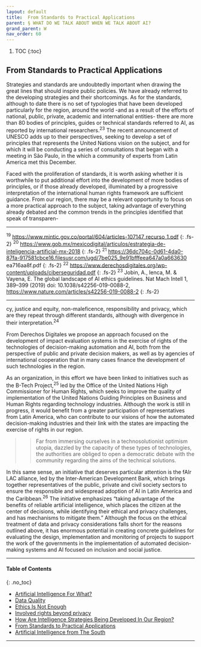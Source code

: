 ```yaml
---
layout: default
title:  From Standards to Practical Applications 
parent: § WHAT DO WE TALK ABOUT WHEN WE TALK ABOUT AI?
grand_parent: W
nav_order: 60 
---
```

<style>
.dont-break-out {
  /* These are technically the same, but use both */
  overflow-wrap: break-word;
  word-wrap: break-word;

     -ms-word-break: break-all;
  /* This is the dangerous one in WebKit, as it breaks things wherever */
  word-break: break-all;
  /* Instead use this non-standard one: */
  word-break: break-word;
}

.youtube-container {
    position: relative;
    width: 100%;
    height: 0;
    padding-bottom: 56.25%;
}
.youtube-video {
    position: absolute;
    top: 0;
    left: 0;
    width: 100%;
    height: 100%;
}

</style>

<div class="dont-break-out" markdown="1">

1. TOC
{:toc}

## From Standards to Practical Applications
Strategies and standards are undoubtedly important when drawing the great lines that should inspire public policies. We have already referred to the developing strategies and their shortcomings. As for the standards, although to date there is no set of typologies that have been developed particularly for the region, around the world -and as a result of the efforts of national, public, private, academic and international entities- there are more than 80 bodies of principles, guides or technical standards referred to AI, as reported by international researchers.<sup>23</sup> The recent announcement of UNESCO adds up to their perspectives, seeking to develop a set of principles that represents the United Nations vision on the subject, and for which it will be conducting a series of consultations that began with a meeting in São Paulo, in the which a community of experts from Latin America met this December.

Faced with the proliferation of standards, it is worth asking whether it is worthwhile to put additional effort into the development of more bodies of principles, or if those already developed, illuminated by a progressive interpretation of the international human rights framework are sufficient guidance. From our region, there may be a relevant opportunity to focus on a more practical approach to the subject, taking advantage of everything already debated and the common trends in the principles identified that speak of transparen-

***
<sup>19</sup> https://www.mintic.gov.co/portal/604/articles-107147_recurso_1.pdf 
{: .fs-2}
<sup>20</sup> https://www.gob.mx/mexicodigital/articulos/estrategia-de-inteligencia-artificial-mx-2018 
{: .fs-2}
<sup>21</sup> https://36dc704c-0d61-4da0-87fa-917581cbce16.filesusr.com/ugd/7be025_9e91bfffeea647a0a663630 ea716aa8f.pdf
{: .fs-2}
<sup>22</sup> https://www.derechosdigitales.org/wp-content/uploads/ciberseguridad.pdf 
{: .fs-2}
<sup>23</sup> Jobin, A., Ienca, M. & Vayena, E. The global landscape of AI ethics guidelines. Nat Mach Intell 1, 389–399 (2019) doi: 10.1038/s42256-019-0088-2, https://www.nature.com/articles/s42256-019-0088-2
{: .fs-2}
***

cy, justice and equity, non-maleficence, responsibility and privacy, which are they repeat through different standards, although with divergence in their interpretation.<sup>24</sup>

From Derechos Digitales we propose an approach focused on the development of impact evaluation systems in the exercise of rights of the technologies of decision-making automation and AI, both from the perspective of public and private decision makers, as well as by agencies of international cooperation that in many cases finance the development of such technologies in the region.

As an organization, in this effort we have been linked to initiatives such as the B-Tech Project,<sup>25</sup> led by the Office of the United Nations High Commissioner for Human Rights, which seeks to improve the quality of implementation of the United Nations Guiding Principles on Business and Human Rights regarding technology industries. Although the work is still in progress, it would benefit from a greater participation of representatives from Latin America, who can contribute to our visions of how the automated decision-making industries and their link with the states are impacting the exercise of rights in our region.

>> Far from immersing ourselves in a technosolutionist optimism utopia, dazzled by the capacity of these types of technologies, the authorities are obliged to open a democratic debate with the community regarding the aims of the technical solutions.

In this same sense, an initiative that deserves particular attention is the fAIr LAC alliance, led by the Inter-American Development Bank, which brings together representatives of the public, private and civil society sectors to ensure the responsible and widespread adoption of AI in Latin America and the Caribbean.<sup>26</sup> The initiative emphasizes “taking advantage of the benefits of reliable artificial intelligence, which places the citizen at the center of decisions, while identifying their ethical and privacy challenges, and has mechanisms to mitigate them.” Although the focus on the ethical treatment of data and privacy considerations falls short for the reasons outlined above, it has enormous potential in creating concrete guidelines for evaluating the design, implementation and monitoring of projects to support the work of the governments in the implementation of automated decision-making systems and AI focused on inclusion and social justice.

***

#### Table of Contents
{: .no_toc}

<ul><li> <a href="/docs/W/WHAT-DO-WE-TALK-ABOUT-WHEN-WE-TALK-ABOUT-AI-1/">Artificial Intelligence For What?</a></li><li> <a href="/docs/W/WHAT-DO-WE-TALK-ABOUT-WHEN-WE-TALK-ABOUT-AI-2/">Data Quality</a></li><li> <a href="/docs/W/WHAT-DO-WE-TALK-ABOUT-WHEN-WE-TALK-ABOUT-AI-3/">Ethics Is Not Enough</a></li><li> <a href="/docs/W/WHAT-DO-WE-TALK-ABOUT-WHEN-WE-TALK-ABOUT-AI-4/">Involved rights beyond privacy</a></li><li> <a href="/docs/W/WHAT-DO-WE-TALK-ABOUT-WHEN-WE-TALK-ABOUT-AI-5/">How Are Intelligence Strategies Being Developed In Our Region?</a></li><li> <a href="/docs/W/WHAT-DO-WE-TALK-ABOUT-WHEN-WE-TALK-ABOUT-AI-6/">From Standards to Practical Applications</a></li><li> <a href="/docs/W/WHAT-DO-WE-TALK-ABOUT-WHEN-WE-TALK-ABOUT-AI-7/">Artificial Intelligence from The South</a></li></ul>

***

</div>
